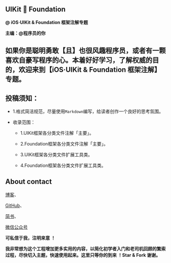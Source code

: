 ## UIKit  Foundation


**@ iOS·UIKit & Foundation 框架注解专题**



**主编：@程序员的你**



## 如果你是聪明勇敢【且】也很风趣程序员，或者有一颗喜欢自豪写程序的心。本着好好学习，了解权威的目的，欢迎来到【iOS·UIKit & Foundation 框架注解】专题。



## 投稿须知： 

- 1.格式简洁规范，尽量使用`Markdown`编写，给读者创作一个良好的思考氛围。


- 收录范围： 
  
  - 1.UIKit框架各分类文件注解「主要」。 

  - 2.Foundation框架各分类文件注解「主要」。 

  - 3.UIKit框架各分类文件扩展工具类。

  - 4.Foundation框架各分类文件扩展工具类。



## About contact

[博客](https://custompbwaters.github.io)、

[GitHub](https://github.com/CustomPBWaters)、

[简书](http://www.jianshu.com)、

[微信公众号](http://upload-images.jianshu.io/upload_images/2230763-e5768bda910361e5.jpg?imageMogr2/auto-orient/strip%7CimageView2/2/w/1240)


**可私信于我，注明来意 ！**

**我非常想为这个工程增加更多实用的内容，以简化初学者入门和老司机回顾的繁索过程，尽快切入主题，快速使用起来。这里只等你的到来 ！Star & Fork 谢谢。**







